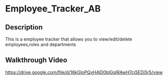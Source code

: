 # Employee_Tracker_AB

## Description
This is a employee tracker that allows you to view/edit/delete employees,roles and departments 

## Walkthrough Video

https://drive.google.com/file/d/16kGloPQvH4jD0blGqlRAwH7ci5EDj5r5/view 